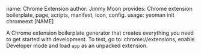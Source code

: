 name:     Chrome Extension
author:   Jimmy Moon
provides: Chrome extension boilerplate, page, scripts, manifest, icon, config.
usage:    yeoman init chromeext [NAME]

A Chrome extension boilerplate generator that creates everything you
need to get started with development. To test, go to: chrome://extensions,
enable Developer mode and load `app` as an unpacked extension.

